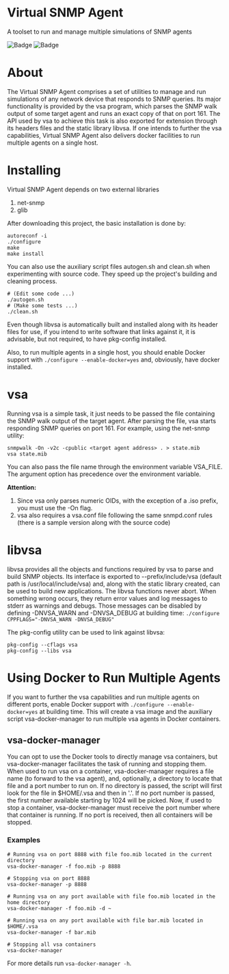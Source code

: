 # Virtual SNMP Agent
A toolset to run and manage multiple simulations of SNMP agents

![Badge](https://img.shields.io/badge/version-v1.0-blue) ![Badge](https://img.shields.io/badge/todo-doxygen-blue)

# About
The Virtual SNMP Agent comprises a set of utilities to manage and run simulations of any network device that responds to SNMP queries. Its major functionality is provided by the vsa program, which parses the SNMP walk output of some target agent and runs an exact copy of that on port 161. The API used by vsa to achieve this task is also exported for extension through its headers files and the static library libvsa. If one intends to further the vsa capabilities, Virtual SNMP Agent also delivers docker facilities to run multiple agents on a single host.

# Installing
Virtual SNMP Agent depends on two external libraries
1. net-snmp
2. glib

After downloading this project, the basic installation is done by:
```
autoreconf -i
./configure
make
make install
```

You can also use the auxiliary script files autogen.sh and clean.sh when experimenting with source code. They speed up the project's building and cleaning process.
```
# (Edit some code ...)
./autogen.sh
# (Make some tests ...)
./clean.sh
```

Even though libvsa is automatically built and installed along with its header files for use, if you intend to write software that links against it, it is advisable, but not required, to have pkg-config installed.

Also, to run multiple agents in a single host, you should enable Docker support with `./configure --enable-docker=yes` and, obviously, have docker installed.

# vsa
Running vsa is a simple task, it just needs to be passed the file containing the SNMP walk output of the target agent. After parsing the file, vsa starts responding SNMP queries on port 161. For example, using the net-snmp utility:
```
snmpwalk -On -v2c -cpublic <target agent address> . > state.mib
vsa state.mib
```
You can also pass the file name through the environment variable VSA_FILE. The argument option has precedence over the environment variable.

__Attention:__
1. Since vsa only parses numeric OIDs, with the exception of a .iso prefix, you must use the -On flag.
2. vsa also requires a vsa.conf file following the same snmpd.conf rules (there is a sample version along with the source code)

# libvsa
libvsa provides all the objects and functions required by vsa to parse and build SNMP objects. Its interface is exported to --prefix/include/vsa (default path is /usr/local/include/vsa) and, along with the static library created, can be used to build new applications. The libvsa functions never abort. When something wrong occurs, they return error values and log messages to stderr as warnings and debugs. Those messages can be disabled by defining -DNVSA_WARN and -DNVSA_DEBUG at building time:
`./configure CPPFLAGS="-DNVSA_WARN -DNVSA_DEBUG"`

The pkg-config utility can be used to link against libvsa:
```
pkg-config --cflags vsa
pkg-config --libs vsa
```

# Using Docker to Run Multiple Agents
If you want to further the vsa capabilities and run multiple agents on different ports, enable Docker support with `./configure --enable-docker=yes` at building time. This will create a vsa image and the auxiliary script vsa-docker-manager to run multiple vsa agents in Docker containers.

## vsa-docker-manager
You can opt to use the Docker tools to directly manage vsa containers, but vsa-docker-manager facilitates the task of running and stopping them. When used to run vsa on a container, vsa-docker-manager requires a file name (to forward to the vsa agent), and, optionally, a directory to locate that file and a port number to run on. If no directory is passed, the script will first look for the file in $HOME/.vsa and then in '.'. If no port number is passed, the first number available starting by 1024 will be picked. Now, if used to stop a container, vsa-docker-manager must receive the port number where that container is running. If no port is received, then all containers will be stopped.

### Examples
```
# Running vsa on port 8888 with file foo.mib located in the current directory
vsa-docker-manager -f foo.mib -p 8888

# Stopping vsa on port 8888
vsa-docker-manager -p 8888

# Running vsa on any port available with file foo.mib located in the home directory
vsa-docker-manager -f foo.mib -d ~

# Running vsa on any port available with file bar.mib located in $HOME/.vsa
vsa-docker-manager -f bar.mib

# Stopping all vsa containers
vsa-docker-manager
```

For more details run `vsa-docker-manager -h`.
